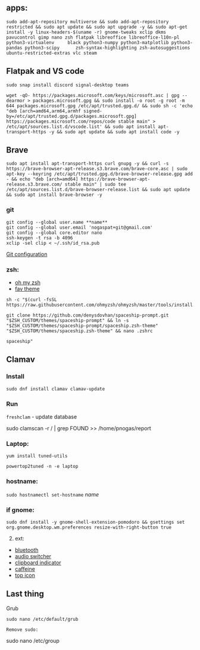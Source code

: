 ## apps:
```
sudo add-apt-repository multiverse && sudo add-apt-repository restricted && sudo apt update && sudo apt upgrade -y && sudo apt-get install -y linux-headers-$(uname -r) gnome-tweaks xclip dkms  pavucontrol gimp nano zsh flatpak libreoffice libreoffice-l10n-pl python3-virtualenv     black python3-numpy python3-matplotlib python3-pandas python3-scipy      zsh-syntax-highlighting zsh-autosuggestions   ubuntu-restricted-extras vlc steam
```

## Flatpak and VS code
```
sudo snap install discord signal-desktop teams

wget -qO- https://packages.microsoft.com/keys/microsoft.asc | gpg --dearmor > packages.microsoft.gpg && sudo install -o root -g root -m 644 packages.microsoft.gpg /etc/apt/trusted.gpg.d/ && sudo sh -c 'echo "deb [arch=amd64,arm64,armhf signed-by=/etc/apt/trusted.gpg.d/packages.microsoft.gpg] https://packages.microsoft.com/repos/code stable main" > /etc/apt/sources.list.d/vscode.list' && sudo apt install apt-transport-https -y && sudo apt update && sudo apt install code -y

```
## Brave
```
sudo apt install apt-transport-https curl gnupg -y && curl -s https://brave-browser-apt-release.s3.brave.com/brave-core.asc | sudo apt-key --keyring /etc/apt/trusted.gpg.d/brave-browser-release.gpg add - && echo "deb [arch=amd64] https://brave-browser-apt-release.s3.brave.com/ stable main" | sudo tee /etc/apt/sources.list.d/brave-browser-release.list && sudo apt update && sudo apt install brave-browser -y
```


### git
```
git config --global user.name **name**
git config --global user.email 'nogaspat+git@gmail.com'
git config --global core.editor nano
ssh-keygen -t rsa -b 4096
xclip -sel clip < ~/.ssh/id_rsa.pub
```
[Git configuration](https://git-scm.com/book/en/v2/Customizing-Git-Git-Configuration)

### zsh:
- [oh my zsh](https://github.com/ohmyzsh/ohmyzsh/#getting-started)
- [fav theme](https://github.com/denysdovhan/spaceship-prompt#oh-my-zsh)
```
sh -c "$(curl -fsSL https://raw.githubusercontent.com/ohmyzsh/ohmyzsh/master/tools/install.sh)" 

git clone https://github.com/denysdovhan/spaceship-prompt.git "$ZSH_CUSTOM/themes/spaceship-prompt" && ln -s "$ZSH_CUSTOM/themes/spaceship-prompt/spaceship.zsh-theme" "$ZSH_CUSTOM/themes/spaceship.zsh-theme" && nano .zshrc
```

 ```spaceship"```

## Clamav

### Install
```
sudo dnf install clamav clamav-update
```
### Run

` freshclam ` - update database

sudo clamscan -r / | grep FOUND >> /home/pnogas/report

### Laptop:
```
yum install tuned-utils

powertop2tuned -n -e laptop
```


### hostname:
```sudo hostnamectl set-hostname``` *name*

### if gnome:

```
sudo dnf install -y gnome-shell-extension-pomodoro && gsettings set org.gnome.desktop.wm.preferences resize-with-right-button true   
```

2. ext:
- [bluetooth](https://extensions.gnome.org/extension/1401/bluetooth-quick-connect/)
- [audio switcher](https://extensions.gnome.org/extension/1028/gnome-shell-audio-output-switcher/)
- [clipboard indicator](https://extensions.gnome.org/extension/779/clipboard-indicator/)
- [caffeine](https://extensions.gnome.org/extension/517/caffeine/)
- [top icon](https://extensions.gnome.org/extension/615/appindicator-support/)


## Last thing
Grub
```
sudo nano /etc/default/grub

Remove sudo:
``` 
sudo nano /etc/group
```
